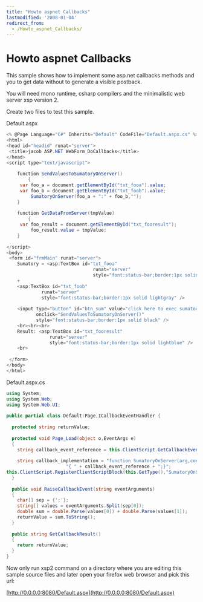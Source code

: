 ```yaml
---
title: "Howto aspnet Callbacks"
lastmodified: '2008-01-04'
redirect_from:
  - /Howto_aspnet_Callbacks/
---
```


Howto aspnet Callbacks
======================

This sample shows how to implement some asp.net callbacks methods and you to get data without to generate a visible postback.

You will need mono runtime, csharp compilers and the minimalistic web server xsp version 2.

Create two files to test this sample.

Default.aspx

``` csharp
<% @Page Language="C#" Inherits="Default" CodeFile="Default.aspx.cs" %>
<html>
<head id="headid" runat="server">
 <title>jacob ASP.NET WebForm_DoCallbacks</title>
</head>
<script type="text/javascript">
 
    function SendValuesToSumatoryOnServer()
        {
     var foo_a = document.getElementById("txt_fooa").value;
     var foo_b = document.getElementById("txt_foob").value;
         SumatoryOnServer(foo_a + ":" + foo_b,"");
    }
 
    function GetDataFromServer(tmpValue)
        {
     var foo_result = document.getElementById("txt_fooresult");
         foo_result.value = tmpValue;
    }
 
</script>
<body>
 <form id="frmMain" runat="server">
    Sumatory = <asp:TextBox id="txt_fooa"
                                runat="server"
                                style="font:status-bar;border:1px solid lightgray" />
    +
    <asp:TextBox id="txt_foob"
             runat="server"
             style="font:status-bar;border:1px solid lightgray" />
 
    <input type="button" id="btn_sum" value="click here to exec sumatory on server"
           onclick="SendValuesToSumatoryOnServer()"
           style="font:status-bar;border:1px solid black" />
    <br><br><br>
    Result: <asp:TextBox id="txt_fooresult"
                runat="server"
                style="font:status-bar;border:1px solid lightblue" />
    <br>
 
 </form>
</body>
</html>
```

Default.aspx.cs

``` csharp
using System;
using System.Web;
using System.Web.UI;
 
public partial class Default:Page,ICallbackEventHandler {
 
  protected string returnValue;
 
  protected void Page_Load(object o,EventArgs e)
  {
    string callback_event_reference = this.ClientScript.GetCallbackEventReference(this,"arg","GetDataFromServer","context");
 
    string callback_implementation = "function SumatoryOnServer(arg,context)" +
                      "{ " + callback_event_reference + ";}";
this.ClientScript.RegisterClientScriptBlock(this.GetType(),"SumatoryOnServer",callback_implementation,true);
  }
 
  public void RaiseCallbackEvent(string eventArguments)
  {
    char[] sep = {':'};
    string[] values = eventArguments.Split(sep[0]);
    double sum = double.Parse(values[0]) + double.Parse(values[1]);
    returnValue = sum.ToString();
  }
 
  public string GetCallbackResult()
  {
    return returnValue;
  }
}
```

Now only run xsp2 command on a directory where you are editing this sample source files and later open your firefox web browser and pick this url:

[http://0.0.0.0:8080/Default.aspx](http://0.0.0.0:8080/Default.aspx)

